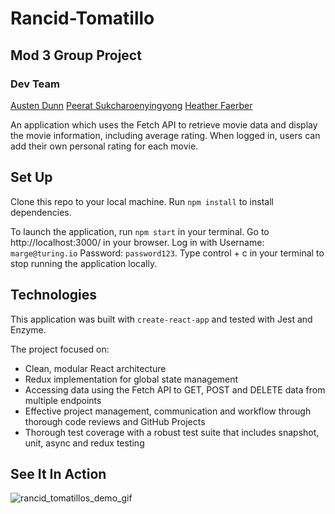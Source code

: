 # Rancid-Tomatillo
## Mod 3 Group Project
### Dev Team
[Austen Dunn](https://github.com/Dunn-Austen)
[Peerat Sukcharoenyingyong](https://github.com/peeratmac)
[Heather Faerber](https://github.com/hfaerber)

An application which uses the Fetch API to retrieve movie data and display the
movie information, including average rating. When logged in, users can add their
 own personal rating for each movie.

## Set Up
Clone this repo to your local machine.  Run `npm install` to install
dependencies.  

To launch the application, run `npm start` in your terminal.
Go to http://localhost:3000/ in your browser.
Log in with Username: `marge@turing.io` Password: `password123`.
Type control + c in your terminal to stop running the application locally.

## Technologies
This application was built with `create-react-app` and tested with Jest and
Enzyme.  

The project focused on:
- Clean, modular React architecture
- Redux implementation for global state management
- Accessing data using the Fetch API to GET, POST and DELETE data from multiple endpoints
- Effective project management, communication and workflow through thorough code
reviews and GitHub Projects
- Thorough test coverage with a robust test suite that includes snapshot, unit,
async and redux testing

## See It In Action
![rancid_tomatillos_demo_gif](https://user-images.githubusercontent.com/48163945/71852056-c9c95580-30cf-11ea-9386-3b990729f4c5.gif)
